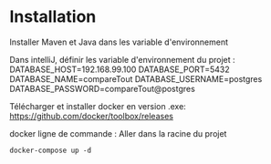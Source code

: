 # Installation 

Installer Maven et Java dans les variable d'environnement

Dans intelliJ, définir les variable d'environnement du projet :
DATABASE_HOST=192.168.99.100
DATABASE_PORT=5432
DATABASE_NAME=compareTout
DATABASE_USERNAME=postgres
DATABASE_PASSWORD=compareTout@postgres


Télécharger et installer docker en version .exe:
https://github.com/docker/toolbox/releases

docker ligne de commande : 
Aller dans la racine du projet  


    docker-compose up -d
